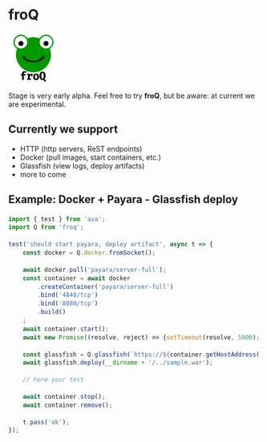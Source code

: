 # froQ

<img src="froq.png" width="100" alt="froQ logo" />

Stage is very early alpha. Feel free to try **froQ**, but be aware: at current we are experimental.

## Currently we support

- HTTP (http servers, ReST endpoints)
- Docker (pull images, start containers, etc.)
- Glassfish (view logs, deploy artifacts)
- more to come

## Example: Docker + Payara - Glassfish deploy

```js
import { test } from 'ava';
import Q from 'froq';

test('should start payara, deploy artifact', async t => {
    const docker = Q.docker.fromSocket();
    
    await docker.pull('payara/server-full');
    const container = await docker
        .createContainer('payara/server-full')
        .bind('4848/tcp')
        .bind('8080/tcp')
        .build()
    ;
    await container.start();
    await new Promise((resolve, reject) => {setTimeout(resolve, 5000); }); // TODO implement retry mechanism

    const glassfish = Q.glassfish(`https://${container.getHostAddress('4848/tcp')}`, 'admin', 'admin');
    await glassfish.deploy(__dirname + '/../sample.war');

    // here your test
    
    await container.stop();
    await container.remove();

    t.pass('ok');
});
```